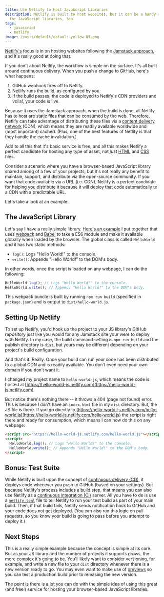 ```yaml
---
title: Use Netlify to Host JavaScript Libraries
description: Netlify is built to host websites, but it can be a handy resource
  for JavaScript libraries, too.
tags:
  - javascript
  - netlify
image: /posts/default/default-yellow-03.png
---
```


[Netlify's](/posts/wtf-is-netlify/) focus is in on hosting websites following the [Jamstack approach](https://jamstack.org/), and it's really good at doing that.

If you don't about Netlify, the workflow is simple on the surface. It's all built around continuous delivery. When you push a change to GitHub, here's what happens:

1. GitHub webhook fires off to Netlify.
2. Netlify runs the build, as configured by you.
3. If the build passes, the code is deployed to Netlify's CDN providers and voila!, your code is live.

Because it uses the Jamstack approach, when the build is done, all Netlify has to host are static files that can be consumed by the web. Therefore, Netlify can take advantage of distributing these files via a [content delivery network](https://en.wikipedia.org/wiki/Content_delivery_network) (CDN), which means they are readily available worldwide and (most important) cached. (Plus, one of the best features of Netlify is that they handle the cache invalidation.)

Add to all this that it's basic service is free, and all this makes Netlify a perfect candidate for hosting any type of asset, not _just_ [HTML](/posts/wtf-is-html/) and [CSS](/posts/wtf-is-css/) files.

Consider a scenario where you have a browser-based JavaScript library shared among of a few of your projects, but it's not really any benefit to maintain, support, and distribute via the open-source community. If you want that code available via a URL (i.e. CDN), Netlify is a perfect candidate for helping you distribute it because it will deploy that code automatically to a CDN with a predictable URL.

Let's take a look at an example.

## The JavaScript Library

Let's say I have a really simple library. [Here's an example](https://github.com/seancdavis/hello-world-js) I put together that uses [webpack](/posts/wtf-is-webpack/) and [Babel](https://babeljs.io/) to take a ES6 module and make it available globally when loaded by the browser. The global class is called `HelloWorld` and it has two static methods:

- `log()`: Logs "Hello World!" to the console.
- `write()`: Appends "Hello World!" to the DOM's body.

In other words, once the script is loaded on any webpage, I can do the following:

```js
HelloWorld.log(); // Logs "Hello World!" to the console.
HelloWorld.write(); // Appends "Hello World!" to the DOM's body.
```

This webpack bundle is built by running `npm run build` (specified in `package.json`) and is output to `dist/hello-world.js`.

## Setting Up Netlify

To set up Netlify, you'd hook up the project to your JS library's GitHub repository just like you would for any Jamstack site your were to deploy with Netlify. In my case, the build command setting is `npm run build` and the publish directory is `dist`, but yours may be different depending on your project's build configuration.

And that's it. Really. Once your build can run your code has been distributed to a global CDN and is readily available. You don't even need your own domain if you don't want it.

I changed my project name to `hello-world-js`, which means the code is hosted at [https://hello-world-js.netlify.com](https://hello-world-js.netlify.com).

But notice there's nothing there -- it throws a 404 (page not found) error. This is because I don't have an `index.html` file in my `dist` directory. But, the JS file _is_ there. If you go directly to [https://hello-world-js.netlify.com/hello-world.js](https://hello-world-js.netlify.com/hello-world.js) the script is right there and ready for consumption, which means I can now do this on any webpage:

```html
<script src="https://hello-world-js.netlify.com/hello-world.js"></script>
<script>
  HelloWorld.log(); // Logs "Hello World!" to the console.
  HelloWorld.write(); // Appends "Hello World!" to the DOM's body.
</script>
```

## Bonus: Test Suite

While Netlify is built upon the concept of [continuous delivery (CD)](https://en.wikipedia.org/wiki/Continuous_delivery), it deploys code whenever you push to GitHub (based on your settings). But because Netlify's process includes a build step, that means you can also use Netlify as a [continuous integration (CI)](https://en.wikipedia.org/wiki/Continuous_integration) server. All you have to do is use a [`netlify.toml`](https://www.netlify.com/docs/build-settings/) file to tell Netlify to run your test build as part of your main build. Then, if that build fails, Netlify sends notification back to GitHub and your code does not get deployed. (You can also run this logic on pull requests, so you know your build is going to pass before you attempt to deploy it.)

## Next Steps

This is a really simple example because the concept is simple at its core. But as your JS library and the number of projects it supports grows, the more complex it's going to be. You'll likely want to consider versioning, for example, and write a new file to your `dist` directory whenever there is a new version ready to go. You may even want to make use of [previews](https://www.netlify.com/tag/deploy-previews/) so you can test a production build prior to releasing the new version.

The point is there is a lot you can do with the simple idea of using this great (and free!) service for hosting your browser-based JavaScript libraries.
